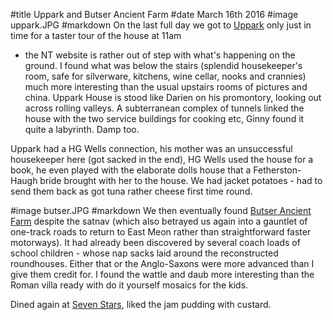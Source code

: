 #title Uppark and Butser Ancient Farm
#date March 16th 2016
#image uppark.JPG
#markdown
On the last full day we got to [Uppark](https://www.nationaltrust.org.uk/uppark-house-and-garden) only just in time for a taster tour of the house at 11am
- the NT website is rather out of step with what's happening on the ground. I found what was
below the stairs (splendid housekeeper's room, safe for silverware, kitchens, wine cellar,
nooks and crannies) much more interesting than the usual upstairs rooms of pictures and china.
Uppark House is stood like Darien on his promontory, looking out across rolling valleys. A
subterranean complex of tunnels linked the house with the two service buildings for cooking etc,
Ginny found it quite a labyrinth. Damp too.

Uppark had a HG Wells connection, his mother was an unsuccessful housekeeper here (got sacked
in the end), HG Wells used the house for a book, he even played with the elaborate dolls house
that a Fetherston-Haugh bride brought with her to the house. We had jacket potatoes - had to send
them back as got tuna rather cheese first time round.

#image butser.JPG
#markdown
We then eventually found [Butser Ancient Farm](http://www.butserancientfarm.co.uk/) despite the satnav (which also betrayed us again
into a gauntlet of one-track roads to return to East Meon rather than straightforward faster
motorways). It had already been discovered by several coach loads of school children -
whose nap sacks laid around the reconstructed roundhouses. Either that or the Anglo-Saxons
were more advanced than I give them credit for. I found the wattle and daub more interesting
than the Roman villa ready with do it yourself mosaics for the kids.

Dined again at [Seven Stars](https://www.sevenstarsstroud.co.uk/), liked the jam pudding with custard.
